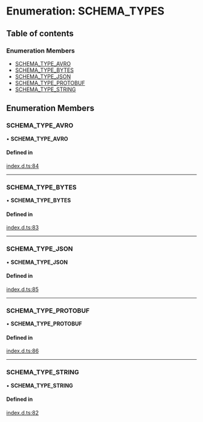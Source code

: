 # Enumeration: SCHEMA_TYPES

## Table of contents

### Enumeration Members

- [SCHEMA_TYPE_AVRO](SCHEMA_TYPES.md#schema_type_avro)
- [SCHEMA_TYPE_BYTES](SCHEMA_TYPES.md#schema_type_bytes)
- [SCHEMA_TYPE_JSON](SCHEMA_TYPES.md#schema_type_json)
- [SCHEMA_TYPE_PROTOBUF](SCHEMA_TYPES.md#schema_type_protobuf)
- [SCHEMA_TYPE_STRING](SCHEMA_TYPES.md#schema_type_string)

## Enumeration Members

### SCHEMA_TYPE_AVRO

• **SCHEMA_TYPE_AVRO**

#### Defined in

[index.d.ts:84](https://github.com/mostafa/xk6-kafka/blob/main/api-docs/index.d.ts#L84)

---

### SCHEMA_TYPE_BYTES

• **SCHEMA_TYPE_BYTES**

#### Defined in

[index.d.ts:83](https://github.com/mostafa/xk6-kafka/blob/main/api-docs/index.d.ts#L83)

---

### SCHEMA_TYPE_JSON

• **SCHEMA_TYPE_JSON**

#### Defined in

[index.d.ts:85](https://github.com/mostafa/xk6-kafka/blob/main/api-docs/index.d.ts#L85)

---

### SCHEMA_TYPE_PROTOBUF

• **SCHEMA_TYPE_PROTOBUF**

#### Defined in

[index.d.ts:86](https://github.com/mostafa/xk6-kafka/blob/main/api-docs/index.d.ts#L86)

---

### SCHEMA_TYPE_STRING

• **SCHEMA_TYPE_STRING**

#### Defined in

[index.d.ts:82](https://github.com/mostafa/xk6-kafka/blob/main/api-docs/index.d.ts#L82)
